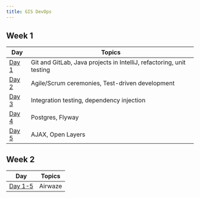 ```yaml
---
title: GIS DevOps
---
```


## Week 1

Day | Topics
|----|--------|
[Day 1](week01/day1/) | Git and GitLab, Java projects in IntelliJ, refactoring, unit testing
[Day 2](week01/day2/) | Agile/Scrum ceremonies, Test-driven development
[Day 3](week01/day3/) | Integration testing, dependency injection
[Day 4](week01/day4) | Postgres, Flyway
[Day 5](week01/day5) | AJAX, Open Layers

## Week 2

Day | Topics
|----|--------|
[Day 1-5](week02/project) | Airwaze
